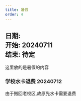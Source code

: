 ```yaml
---
title: 暑假
order: 4
---
```


**日期:**  
**开始: 20240711**  
**结束: 待定**  
---

这里放的是暑假的内容  

### 学校水卡退费 20240712  
由于搬回老校区,故原先水卡需要退费  